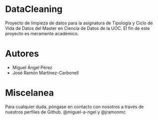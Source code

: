 # DataCleaning

Proyecto de limpieza de datos para la asignatura de Tipología y Ciclo de Vida de Datos del Master en Ciencia de Datos de la UOC. El fin de este proyecto es meramente académico.

# Autores
- Miguel Ángel Pérez
- José Ramón Martínez-Carbonell

# Miscelanea

Para cualquier duda, póngase en contacto con nosotros a través de nuestros perfiles de Github. @miguel-a-ngel y @jramonmc
 
